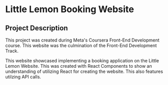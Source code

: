 # Little Lemon Booking Website

## Project Description
This project was created during Meta's Coursera Front-End Development course. This website was the culmination of the Front-End Development Track.

This website showcased implementing a booking application on the Little Lemon Website. This was created with React Components to show an understanding of utilizing React for creating the website. This also features utilzing API calls.
